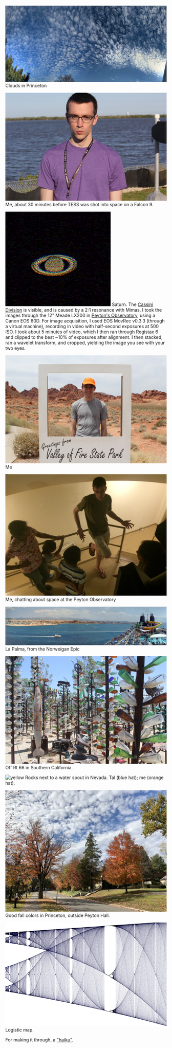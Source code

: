 ![clouds](/images/clouds.jpg)
Clouds in Princeton

![tesslaunch](/images/tesslaunch.jpg)
Me, about 30 minutes before TESS was shot into space on a Falcon
9.

![clouds](/images/saturn_ISO500_halfsec_0_heavy_wavelet_rings_5_crop.png)
Saturn. The [Cassini
Division](https://en.wikipedia.org/wiki/Rings_of_Saturn#Cassini_Division) is
visible, and is caused by a 2:1 resonance with Mimas.  I took the images
through the 12" Meade LX200 in [Peyton's
Observatory](http://www.astro.princeton.edu/observatory/index.php), using a
Canon EOS 60D. For image acquisition, I used EOS MovRec v0.3.3 (through a
virtual machine), recording in video with half-second exposures at 500 ISO. I
took about 5 minutes of video, which I then ran through Registax 6 and clipped
to the best ~10% of exposures after alignment. I then stacked, ran a wavelet
transform, and cropped, yielding the image you see with your two eyes.

![cheesin](/images/cheesin.jpg)
Me

![outreach](/images/outreach.jpg)
Me, chatting about space at the Peyton Observatory

![cruise](/images/cruise.jpg)
La Palma, from the Norweigan Epic

![rocketglass](/images/rocketglass.jpg)
Off Rt 66 in Southern California.

![yellow](/images/yellow.jpg)
Rocks next to a water spout in Nevada. Tal (blue hat); me (orange hat).

![fallcolors](/images/fallcolors.jpg)
Good fall colors in Princeton, outside Peyton Hall.

![logistic](/images/logistic.png)
Logistic map.

For making it through, a ["haiku"](/txt/haiku.txt).
